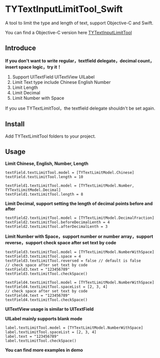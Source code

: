 # TYTextInputLimitTool_Swift
A tool to limit the type and length of text, support Objective-C and Swift.

You can find a Objective-C version here [TYTextInputLimitTool](https://github.com/HXHXT/TYTextInputLimitTool)

## Introduce

**If you don't want to write regular，textfield delegate，decimal count， insert space logic，try it！**

1. Support UITextField UITextView UILabel
2. Limit Text type include Chinese English Number
3. Limit Length 
4. Limit Decimal 
5. Limit Number with Space 

If you use TYTextLimitTool，the textfield delegate shouldn't be set again.

## Install

Add  TYTextLimitTool folders to your project.

## Usage

**Limit Chinese, English, Number, Length**

```
textField.textLimitTool.model = [TYTextLimitModel.Chinese]
textField.textLimitTool.length = 10

textField1.textLimitTool.model = [TYTextLimitModel.Number, TYTextLimitModel.Decimal]
textField1.textLimitTool.length = 8
```

**Limit Decimal, support setting the length of decimal points before and after**

```
textField2.textLimitTool.model = [TYTextLimitModel.DecimalFraction]
textField2.textLimitTool.beforeDecimalLenth = 4
textField2.textLimitTool.afterDecimalLenth = 3
```

**Limit Number with Space，support number or number array，support reverse，support check space after set text by code**

``` 
textField3.textLimitTool.model = [TYTextLimitModel.NumberWithSpace]
textField3.textLimitTool.space = 4
textField3.textLimitTool.reversed = false // default is false
// check space after set text by code
textField3.text = "123456789"
textField3.textLimitTool.checkSpace()
```

```
textField4.textLimitTool.model = [TYTextLimitModel.NumberWithSpace]
textField4.textLimitTool.spaceList = [2, 3, 4]
// check space after set text by code
textField4.text = "123456789"
textField4.textLimitTool.checkSpace()
```

**UITextView usage is similar to UITextField**

**UILabel mainly supports blank mode**

```
label.textLimitTool.model = [TYTextLimitModel.NumberWithSpace]
label.textLimitTool.spaceList = [2, 3, 4]
label.text = "123456789"
label.textLimitTool.checkSpace()
```

**You can find more examples in demo**
